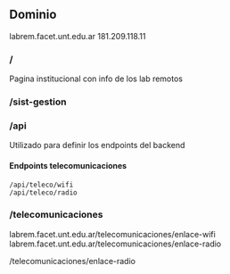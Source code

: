 ## Dominio

labrem.facet.unt.edu.ar
181.209.118.11

### /

Pagina institucional con info de los lab remotos

### /sist-gestion

### /api

Utilizado para definir los endpoints del backend

#### Endpoints telecomunicaciones

```
/api/teleco/wifi
/api/teleco/radio
```

### /telecomunicaciones

labrem.facet.unt.edu.ar/telecomunicaciones/enlace-wifi
labrem.facet.unt.edu.ar/telecomunicaciones/enlace-radio

/telecomunicaciones/enlace-radio
